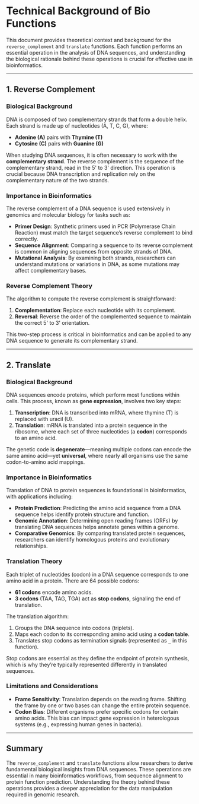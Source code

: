 # Technical Background of Bio Functions

This document provides theoretical context and background for the `reverse_complement` and `translate` functions. Each function performs an essential operation in the analysis of DNA sequences, and understanding the biological rationale behind these operations is crucial for effective use in bioinformatics.

---

## 1. Reverse Complement

### Biological Background
DNA is composed of two complementary strands that form a double helix. Each strand is made up of nucleotides (A, T, C, G), where:
- **Adenine (A)** pairs with **Thymine (T)**
- **Cytosine (C)** pairs with **Guanine (G)**

When studying DNA sequences, it is often necessary to work with the **complementary strand**. The reverse complement is the sequence of the complementary strand, read in the 5' to 3' direction. This operation is crucial because DNA transcription and replication rely on the complementary nature of the two strands.

### Importance in Bioinformatics
The reverse complement of a DNA sequence is used extensively in genomics and molecular biology for tasks such as:
- **Primer Design**: Synthetic primers used in PCR (Polymerase Chain Reaction) must match the target sequence’s reverse complement to bind correctly.
- **Sequence Alignment**: Comparing a sequence to its reverse complement is common in aligning sequences from opposite strands of DNA.
- **Mutational Analysis**: By examining both strands, researchers can understand mutations or variations in DNA, as some mutations may affect complementary bases.

### Reverse Complement Theory
The algorithm to compute the reverse complement is straightforward:
1. **Complementation**: Replace each nucleotide with its complement.
2. **Reversal**: Reverse the order of the complemented sequence to maintain the correct 5' to 3' orientation.

This two-step process is critical in bioinformatics and can be applied to any DNA sequence to generate its complementary strand.

---

## 2. Translate

### Biological Background
DNA sequences encode proteins, which perform most functions within cells. This process, known as **gene expression**, involves two key steps:
1. **Transcription**: DNA is transcribed into mRNA, where thymine (T) is replaced with uracil (U).
2. **Translation**: mRNA is translated into a protein sequence in the ribosome, where each set of three nucleotides (a **codon**) corresponds to an amino acid.

The genetic code is **degenerate**—meaning multiple codons can encode the same amino acid—yet **universal**, where nearly all organisms use the same codon-to-amino acid mappings.

### Importance in Bioinformatics
Translation of DNA to protein sequences is foundational in bioinformatics, with applications including:
- **Protein Prediction**: Predicting the amino acid sequence from a DNA sequence helps identify protein structure and function.
- **Genomic Annotation**: Determining open reading frames (ORFs) by translating DNA sequences helps annotate genes within a genome.
- **Comparative Genomics**: By comparing translated protein sequences, researchers can identify homologous proteins and evolutionary relationships.

### Translation Theory
Each triplet of nucleotides (codon) in a DNA sequence corresponds to one amino acid in a protein. There are 64 possible codons:
- **61 codons** encode amino acids.
- **3 codons** (TAA, TAG, TGA) act as **stop codons**, signaling the end of translation.

The translation algorithm:
1. Groups the DNA sequence into codons (triplets).
2. Maps each codon to its corresponding amino acid using a **codon table**.
3. Translates stop codons as termination signals (represented as `_` in this function).

Stop codons are essential as they define the endpoint of protein synthesis, which is why they’re typically represented differently in translated sequences.

### Limitations and Considerations
- **Frame Sensitivity**: Translation depends on the reading frame. Shifting the frame by one or two bases can change the entire protein sequence.
- **Codon Bias**: Different organisms prefer specific codons for certain amino acids. This bias can impact gene expression in heterologous systems (e.g., expressing human genes in bacteria).

---

## Summary

The `reverse_complement` and `translate` functions allow researchers to derive fundamental biological insights from DNA sequences. These operations are essential in many bioinformatics workflows, from sequence alignment to protein function prediction. Understanding the theory behind these operations provides a deeper appreciation for the data manipulation required in genomic research.

